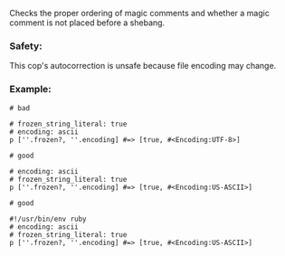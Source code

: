 Checks the proper ordering of magic comments and whether
a magic comment is not placed before a shebang.

### Safety:

This cop's autocorrection is unsafe because file encoding may change.

### Example:
    # bad

    # frozen_string_literal: true
    # encoding: ascii
    p [''.frozen?, ''.encoding] #=> [true, #<Encoding:UTF-8>]

    # good

    # encoding: ascii
    # frozen_string_literal: true
    p [''.frozen?, ''.encoding] #=> [true, #<Encoding:US-ASCII>]

    # good

    #!/usr/bin/env ruby
    # encoding: ascii
    # frozen_string_literal: true
    p [''.frozen?, ''.encoding] #=> [true, #<Encoding:US-ASCII>]
